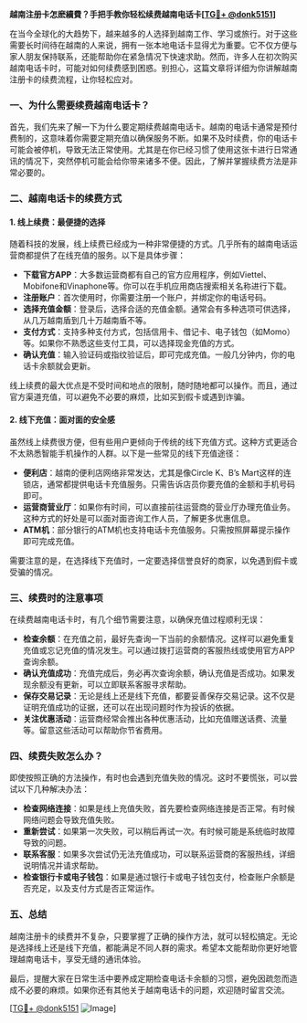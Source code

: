 **越南注册卡怎麽續費？手把手教你轻松续费越南电话卡[[TG💪+ @donk5151](https://t.me/s/donk5151)]**

在当今全球化的大趋势下，越来越多的人选择到越南工作、学习或旅行。对于这些需要长时间待在越南的人来说，拥有一张本地电话卡显得尤为重要。它不仅方便与家人朋友保持联系，还能帮助你在紧急情况下快速求助。然而，许多人在初次购买越南电话卡时，可能对如何续费感到困惑。别担心，这篇文章将详细为你讲解越南注册卡的续费流程，让你轻松应对。

### 一、为什么需要续费越南电话卡？

首先，我们先来了解一下为什么要定期续费越南电话卡。越南的电话卡通常是预付费制的，这意味着你需要定期充值以确保服务不断。如果不及时续费，你的电话卡可能会被停机，导致无法正常使用。尤其是在你已经习惯了使用这张卡进行日常通讯的情况下，突然停机可能会给你带来诸多不便。因此，了解并掌握续费方法是非常必要的。

### 二、越南电话卡的续费方式

#### 1. 线上续费：最便捷的选择

随着科技的发展，线上续费已经成为一种非常便捷的方式。几乎所有的越南电话运营商都提供了在线充值的服务。以下是具体步骤：

- **下载官方APP**：大多数运营商都有自己的官方应用程序，例如Viettel、Mobifone和Vinaphone等。你可以在手机应用商店搜索相关名称进行下载。
- **注册账户**：首次使用时，你需要注册一个账户，并绑定你的电话号码。
- **选择充值金额**：登录后，选择合适的充值金额。通常会有多种选项可供选择，从几万越南盾到几十万越南盾不等。
- **支付方式**：支持多种支付方式，包括信用卡、借记卡、电子钱包（如Momo）等。如果你不熟悉这些支付工具，可以选择现金充值的方式。
- **确认充值**：输入验证码或指纹验证后，即可完成充值。一般几分钟内，你的电话卡余额就会更新。

线上续费的最大优点是不受时间和地点的限制，随时随地都可以操作。而且，通过官方渠道充值，可以避免不必要的麻烦，比如买到假卡或遇到诈骗。

#### 2. 线下充值：面对面的安全感

虽然线上续费很方便，但有些用户更倾向于传统的线下充值方式。这种方式更适合不太熟悉智能手机操作的人群。以下是一些常见的线下充值途径：

- **便利店**：越南的便利店网络非常发达，尤其是像Circle K、B’s Mart这样的连锁店，通常都提供电话卡充值服务。只需告诉店员你要充值的金额和手机号码即可。
- **运营商营业厅**：如果你有时间，可以直接前往运营商的营业厅办理充值业务。这种方式的好处是可以面对面咨询工作人员，了解更多优惠信息。
- **ATM机**：部分银行的ATM机也支持电话卡充值服务。只需按照屏幕提示操作即可完成充值。

需要注意的是，在选择线下充值时，一定要选择信誉良好的商家，以免遇到假卡或受骗的情况。

### 三、续费时的注意事项

在续费越南电话卡时，有几个细节需要注意，以确保充值过程顺利无误：

- **检查余额**：在充值之前，最好先查询一下当前的余额情况。这样可以避免重复充值或忘记充值的情况发生。可以通过拨打运营商的客服热线或使用官方APP查询余额。
- **确认充值成功**：充值完成后，务必再次查询余额，确认充值是否成功。如果发现余额没有更新，可以立即联系客服寻求帮助。
- **保存交易记录**：无论是线上还是线下充值，都要妥善保存交易记录。这不仅是证明充值成功的证据，还可以在出现问题时作为投诉的依据。
- **关注优惠活动**：运营商经常会推出各种优惠活动，比如充值赠送话费、流量等。留意这些活动可以帮助你节省费用。

### 四、续费失败怎么办？

即使按照正确的方法操作，有时也会遇到充值失败的情况。这时不要慌张，可以尝试以下几种解决办法：

- **检查网络连接**：如果是线上充值失败，首先要检查网络连接是否正常。有时候网络问题会导致充值失败。
- **重新尝试**：如果第一次失败，可以稍后再试一次。有时候可能是系统临时故障导致的问题。
- **联系客服**：如果多次尝试仍无法充值成功，可以联系运营商的客服热线，详细说明情况并请求帮助。
- **检查银行卡或电子钱包**：如果是通过银行卡或电子钱包支付，检查账户余额是否充足，以及支付方式是否正常运作。

### 五、总结

越南注册卡的续费并不复杂，只要掌握了正确的操作方法，就可以轻松搞定。无论是选择线上还是线下充值，都能满足不同人群的需求。希望本文能帮助你更好地管理越南电话卡，享受无缝的通讯体验。

最后，提醒大家在日常生活中要养成定期检查电话卡余额的习惯，避免因疏忽而造成不必要的麻烦。如果你还有其他关于越南电话卡的问题，欢迎随时留言交流。

[[TG💪+ @donk5151](https://t.me/s/donk5151) ![Image](https://i.postimg.cc/rwNCRYN7/Snipaste-2025-04-30-17-27-05.png)]